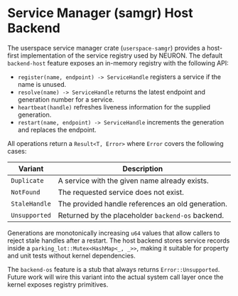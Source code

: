 <!-- Copyright 2024 Open Nexus OS Contributors -->
<!-- SPDX-License-Identifier: Apache-2.0 -->

# Service Manager (samgr) Host Backend

The userspace service manager crate (`userspace-samgr`) provides a host-first
implementation of the service registry used by NEURON. The default
`backend-host` feature exposes an in-memory registry with the following API:

- `register(name, endpoint) -> ServiceHandle` registers a service if the name
  is unused.
- `resolve(name) -> ServiceHandle` returns the latest endpoint and generation
  number for a service.
- `heartbeat(handle)` refreshes liveness information for the supplied
  generation.
- `restart(name, endpoint) -> ServiceHandle` increments the generation and
  replaces the endpoint.

All operations return a `Result<T, Error>` where `Error` covers the following
cases:

| Variant         | Description                                      |
|-----------------|--------------------------------------------------|
| `Duplicate`     | A service with the given name already exists.    |
| `NotFound`      | The requested service does not exist.            |
| `StaleHandle`   | The provided handle references an old generation.|
| `Unsupported`   | Returned by the placeholder `backend-os` backend.|

Generations are monotonically increasing `u64` values that allow callers to
reject stale handles after a restart. The host backend stores service records
inside a `parking_lot::Mutex<HashMap<_, _>>`, making it suitable for property
and unit tests without kernel dependencies.

The `backend-os` feature is a stub that always returns
`Error::Unsupported`. Future work will wire this variant into the actual
system call layer once the kernel exposes registry primitives.
